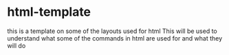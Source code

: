 # html-template
this is a template on some of the layouts used for html
This will be used to understand what some of the commands in html are used for and what they will do
